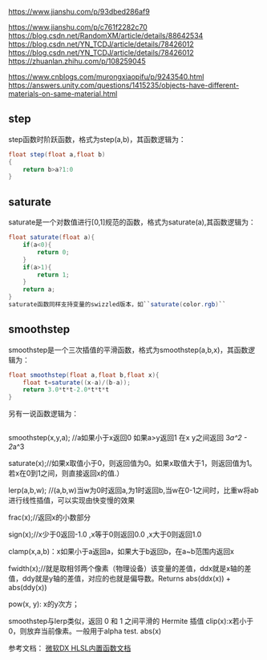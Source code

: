 https://www.jianshu.com/p/93dbed286af9

https://www.jianshu.com/p/c761f2282c70
https://blog.csdn.net/RandomXM/article/details/88642534
https://blog.csdn.net/YN_TCDJ/article/details/78426012
https://blog.csdn.net/YN_TCDJ/article/details/78426012
https://zhuanlan.zhihu.com/p/108259045

https://www.cnblogs.com/murongxiaopifu/p/9243540.html
https://answers.unity.com/questions/1415235/objects-have-different-materials-on-same-material.html

## step
step函数时阶跃函数，格式为step(a,b)，其函数逻辑为：
```csharp
float step(float a,float b)
{
    return b>a?1:0
}
```
## saturate
saturate是一个对数值进行[0,1]规范的函数，格式为saturate(a),其函数逻辑为：
```csharp
float saturate(float a){
    if(a<0){
        return 0;
    }
    if(a>1){
        return 1;
    }
    return a;
}
saturate函数同样支持变量的swizzled版本，如``saturate(color.rgb)``
```

## smoothstep
smoothstep是一个三次插值的平滑函数，格式为smoothstep(a,b,x)，其函数逻辑为：
```csharp
float smoothstep(float a,float b,float x){
    float t=saturate((x-a)/(b-a));
    return 3.0*t*t-2.0*t*t*t
}
```
另有一说函数逻辑为：
```csharp

```


smoothstep(x,y,a); //a如果小于x返回0 如果a>y返回1 在x y之间返回 3*a^2 - 2*a^3

saturate(x);//如果x取值小于0，则返回值为0。如果x取值大于1，则返回值为1。若x在0到1之间，则直接返回x的值.）

lerp(a,b,w); //(a,b,w)当w为0时返回a,为1时返回b,当w在0-1之间时，比重w将ab进行线性插值，可以实现由快变慢的效果

frac(x);//返回x的小数部分

sign(x);//x少于0返回-1.0 ,x等于0则返回0.0 ,x大于0则返回1.0

clamp(x,a,b)：x如果小于a返回a，如果大于b返回b，在a~b范围内返回x

fwidth(x);//就是取相邻两个像素（物理设备）该变量的差值，ddx就是x轴的差值，ddy就是y轴的差值，对应的也就是偏导数。Returns abs(ddx(x)) + abs(ddy(x))

pow(x, y): x的y次方；

smoothstep与lerp类似，返回 0 和 1 之间平滑的 Hermite 插值
clip(x):x若小于0，则放弃当前像素。一般用于alpha test.
abs(x)


参考文档：
[微软DX HLSL内置函数文档](https://docs.microsoft.com/zh-cn/windows/win32/direct3dhlsl/dx-graphics-hlsl-intrinsic-functions)
